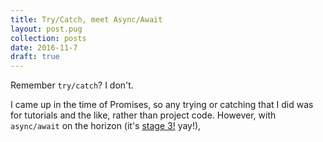 ```yaml
---
title: Try/Catch, meet Async/Await
layout: post.pug
collection: posts
date: 2016-11-7
draft: true
---
```


Remember `try/catch`? I don't.

I came up in the time of Promises, so any trying or catching that I did was for tutorials and the like, rather than project code. However, with `async/await` on the horizon (it's [stage 3!](https://github.com/tc39/ecma262/tree/82bebe057c9fca355cfbfeb36be8e42f18c61e94) yay!), 